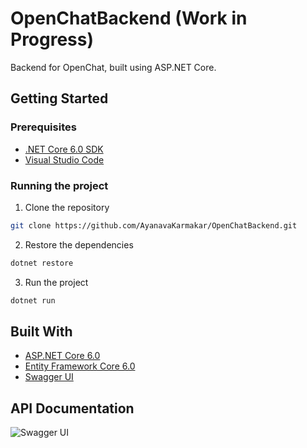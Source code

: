 # OpenChatBackend (Work in Progress)

Backend for OpenChat, built using ASP.NET Core.

## Getting Started

### Prerequisites

- [.NET Core 6.0 SDK](https://dotnet.microsoft.com/download/dotnet-core/6.0)
- [Visual Studio Code](https://code.visualstudio.com/)

### Running the project

1. Clone the repository

```bash
git clone https://github.com/AyanavaKarmakar/OpenChatBackend.git
```

2. Restore the dependencies

```bash
dotnet restore
```

3. Run the project

```bash
dotnet run
```

## Built With

- [ASP.NET Core 6.0](https://docs.microsoft.com/en-us/aspnet/core/?view=aspnetcore-6.0)
- [Entity Framework Core 6.0](https://docs.microsoft.com/en-us/ef/core/)
- [Swagger UI](https://swagger.io/)

## API Documentation

![Swagger UI](https://user-images.githubusercontent.com/89210438/222810062-fb0dc103-c546-4d27-b340-0cd30f7ca827.png)
